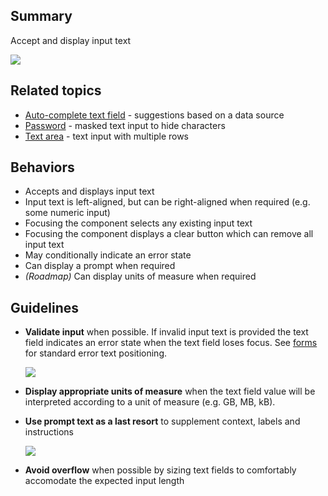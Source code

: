 ## Summary

Accept and display input text

<img src="assets/images/ui-components/input-controls/text/sample.png" />


## Related topics

- [Auto-complete text field](#/ui-components/input-fields/auto-complete-text-field) - suggestions based on a data source
- [Password](#/ui-components/input-fields/password) - masked text input to hide characters
- [Text area](#/ui-components/input-fields/text-area) - text input with multiple rows


## Behaviors

- Accepts and displays input text
- Input text is left-aligned, but can be right-aligned when required (e.g. some numeric input)
- Focusing the component selects any existing input text
- Focusing the component displays a clear button which can remove all input text
- May conditionally indicate an error state
- Can display a prompt when required
- _(Roadmap)_ Can display units of measure when required


## Guidelines

- **Validate input** when possible.  If invalid input text is provided the text field indicates an error state when the text field loses focus.  See [forms](#/design-patterns/forms/overview) for standard error text positioning.

  <img src="assets/images/ui-components/input-controls/text/error.png" class="confluence-embedded-image" />

- **Display appropriate units of measure** when the text field value will be interpreted according to a unit of measure (e.g. GB, MB, kB).
- **Use prompt text as a last resort** to supplement context, labels and instructions

  <img src="assets/images/ui-components/input-controls/text/prompt.png" class="confluence-embedded-image" />

- **Avoid overflow** when possible by sizing text fields to comfortably accomodate the expected input length
